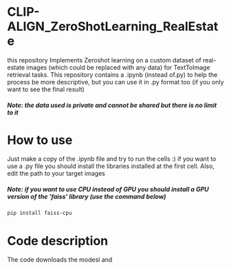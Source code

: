 # CLIP-ALIGN_ZeroShotLearning_RealEstate
this repository Implements Zeroshot learning on a custom dataset of real-estate images (which could be replaced with any data) for TextToImage retrieval tasks. This repository contains a .ipynb (instead of.py) to help the process be more descriptive, but you can use it in .py format too (if you only want to see the final result)
##### Note: the data used is private and cannot be shared but there is no limit to it

# How to use
Just make a copy of the .ipynb file and try to run the cells :) if you want to use a .py file you should install the libraries installed at the first cell. Also, edit the path to your target images
##### Note: if you want to use CPU instead of GPU you should install a GPU version of the 'faiss' library (use the command below)

```bash
pip install faiss-cpu 
```

# Code description
The code downloads the modesl and 
